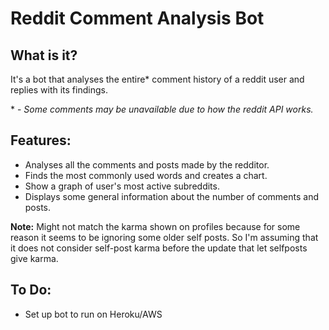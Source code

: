 # Reddit Comment Analysis Bot

## What is it?

It's a bot that analyses the entire* comment history of a reddit user and replies with its findings.

\* - _Some comments may be unavailable due to how the reddit API works._

## Features:

* Analyses all the comments and posts made by the redditor.
* Finds the most commonly used words and creates a chart.
* Show a graph of user's most active subreddits.
* Displays some general information about the number of comments and posts.

**Note:**
Might not match the karma shown on profiles because for some reason it seems to be ignoring some older self posts. So I'm assuming that it does not consider self-post karma before the update that let selfposts give karma.

## To Do:
* Set up bot to run on Heroku/AWS
